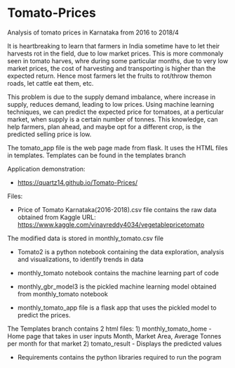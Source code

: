 # Tomato-Prices
Analysis of tomato prices in Karnataka from 2016 to 2018/4

It is heartbreaking to learn that farmers in India sometime have to let their harvests rot in the field, due to low market prices. This is more commonaly seen in tomato harves, whre during some particular months, due to very low market prices, the cost of harvesting and transporting is higher than the expected return. Hence most farmers let the fruits to rot/throw themon roads, let cattle eat them, etc.

This problem is due to the supply demand imbalance, where increase in supply, reduces demand, leading to low prices. Using machine learning techniques, we can predict the expected price for tomatoes, at a perticular market, when supply is a certain number of tonnes.
This knowledge, can help farmers, plan ahead, and maybe opt for a different crop, is the predicted selling price is low.

The tomato_app file is the web page made from flask. It uses the HTML files in templates.
Templates can be found in the templates branch

Application demonstration:
* https://quartz14.github.io/Tomato-Prices/


Files:

* Price of Tomato Karnataka(2016-2018).csv file contains the raw data obtained from Kaggle URL: https://www.kaggle.com/vinayreddy4034/vegetablepricetomato

The modified data is stored in monthly_tomato.csv file  

* Tomato2 is a python notebook containing the data exploration, analysis and visualizations, to identify trends in data

* monthly_tomato notebook contains the machine learning part of code

* monthly_gbr_model3 is the pickled machine learning model obtained from monthly_tomato notebook

* monthly_tomato_app file is a flask app that uses the pickled model to predict the prices.

The Templates branch contains 2 html files:
    1) monthly_tomato_home - Home page that takes in user inputs Month, Market Area, Average Tonnes per month for that market
    2) tomato_result - Displays the predicted values
    
* Requirements contains the python libraries required to run the pogram

